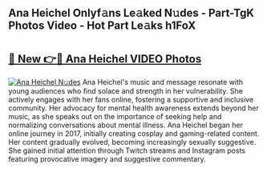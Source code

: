 ## Ana Heichel Onlyf𝚊ns Le𝚊ked N𝚞des - Part-TgK Photos Video - Hot Part Le𝚊ks h1FoX

# <h2><a href="http://ab75491.deff.icu/?id=Ana+Heichel">🔗 New 👉🔴 Ana Heichel VIDEO Photos</a></h2>

[![Ana Heichel N𝚞des](https://i.imgur.com/rIISA9y.gif)](http://ab75491.deff.icu/?id=Ana+Heichel)
Ana Heichel's music and message resonate with young audiences who find solace and strength in her vulnerability. She actively engages with her fans online, fostering a supportive and inclusive community. Her advocacy for mental health awareness extends beyond her music, as she speaks out on the importance of seeking help and normalizing conversations about mental illness. Ana Heichel began her online journey in 2017, initially creating cosplay and gaming-related content. Her content gradually evolved, becoming increasingly sexually suggestive. She gained initial attention through Twitch streams and Instagram posts featuring provocative imagery and suggestive commentary.
